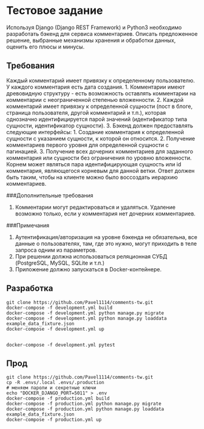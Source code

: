 # Тестовое задание

Используя Django (Django REST Framework) и Python3 необходимо разработать бэкенд для сервиса комментариев. Описать предложенное решение, выбранные механизмы хранения и обработки данных, оценить его плюсы и минусы.

## Требования
Каждый комментарий имеет привязку к определенному пользователю.
У каждого комментария есть дата создания.
    1. Комментарии имеют древовидную структуру - есть возможность оставлять комментарии на комментарии с неограниченной степенью вложенности.
    2. Каждой комментарий имеет привязку к определенной сущности (пост в блоге, страница пользователя, другой комментарий и т.п.), которая однозначно идентифицируется парой значений (идентификатор типа сущности, идентификатор сущности).
    3. Бэкенд должен предоставлять следующие интерфейсы:
        1. Создание комментария к определенной сущности с указанием сущности, к которой он относится.
        2. Получение комментариев первого уровня для определенной сущности с пагинацией.
        3. Получение всех дочерних комментариев для заданного комментария или сущности без ограничения по уровню вложенности. Корнем может являться пара идентифицирующая сущность или id комментария, являющегося корневым для данной ветки. Ответ должен быть таким, чтобы на клиенте можно было воссоздать иерархию комментариев.

###Дополнительные требования
1. Комментарии могут редактироваться и удаляться. Удаление возможно только, если у комментария нет дочерних комментариев.

###Примечания
1. Аутентификация/авторизация на уровне бэкенда не обязательна, все данные о пользователях, там, где это нужно, могут приходить в теле запроса одним из параметров.
2. При решении должна использоваться реляционная СУБД (PostgreSQL, MySQL, SQLite и т.п.)
3. Приложение должно запускаться в Docker-контейнере.

## Разработка
    git clone https://github.com/Pavel1114/comments-tw.git
    docker-compose -f development.yml build
    docker-compose -f development.yml python manage.py migrate
    docker-compose -f development.yml python manage.py loaddata example_data_fixture.json
    docker-compose -f development.yml up


    docker-compose -f development.yml pytest

## Прод
    git clone https://github.com/Pavel1114/comments-tw.git
    cp -R .envs/.local .envs/.production
    # меняем пароли и секретные ключи
    echo "DOCKER_DJANGO_PORT=5011" > .env
    docker-compose -f production.yml build
    docker-compose -f production.yml python manage.py migrate
    docker-compose -f production.yml python manage.py loaddata example_data_fixture.json
    docker-compose -f production.yml up
